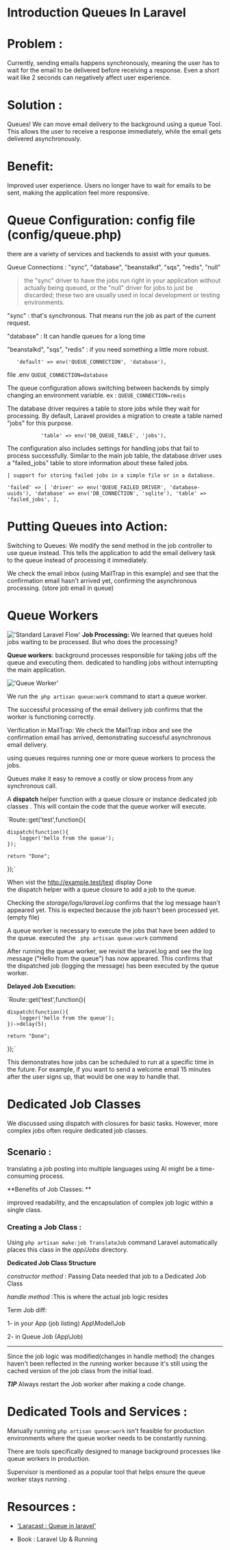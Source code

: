 # Introduction Queues  In Laravel 

# Problem :

Currently, sending emails happens synchronously, meaning the user has to wait for the email to be delivered before receiving a response. 
Even a short wait like 2 seconds can negatively affect user experience.


# Solution :

Queues! We can move email delivery to the background using a queue Tool.
This allows the user to receive a response immediately, while the email gets delivered asynchronously.


# Benefit: 

Improved user experience. Users no longer have to wait for emails to be sent, making the application feel more responsive.


# Queue Configuration: config file (config/queue.php)

there are a variety of services and backends to assist with your queues.

Queue Connections : "sync", "database", "beanstalkd", "sqs", "redis", "null"

> the "sync" driver to have the jobs run right in your application
without actually being queued, or the "null" driver for jobs to just be
discarded; these two are usually used in local development or testing
environments.  

"sync" : that's synchronous. 
That means run the job as part of the current request.

"database" : It can handle queues for a long time

"beanstalkd", "sqs", "redis" : if you need something a little more robust.

`    'default' => env('QUEUE_CONNECTION', 'database'),
`

file .env  `QUEUE_CONNECTION=database`

The queue configuration allows switching between backends by simply changing an environment variable. ex : `QUEUE_CONNECTION=redis`


The database driver requires a table to store jobs while they wait for processing. 
By default, Laravel provides a migration to create a table named "jobs" for this purpose.

`            'table' => env('DB_QUEUE_TABLE', 'jobs'),
`

The configuration also includes settings for handling jobs that fail to process successfully. 
Similar to the main job table, the database driver uses a "failed_jobs" table to store information about these failed jobs.

    | support for storing failed jobs in a simple file or in a database.

`'failed' => [
        'driver' => env('QUEUE_FAILED_DRIVER', 'database-uuids'),
        'database' => env('DB_CONNECTION', 'sqlite'),
        'table' => 'failed_jobs',
    ],`


# Putting Queues into Action:

Switching to Queues: We modify the send method in the job controller to use queue instead. This tells the application to add the email delivery task to the queue instead of processing it immediately.

We check the email inbox (using MailTrap in this example) and see that the confirmation email hasn't arrived yet, confirming the asynchronous processing.
(store job email in queue)

# Queue Workers
!['Standard Laravel Flow'](image-1.png)
**Job Processing:** We learned that queues hold jobs waiting to be processed. But who does the processing?

**Queue workers**:  background processes responsible for taking jobs off the queue and executing them. 
 dedicated to handling jobs without interrupting the main application.

!['Queue Worker'](image.png)

We run the` php artisan queue:work` command to start a queue worker.

The successful processing of the email delivery job confirms that the worker is functioning correctly.

Verification in MailTrap: We check the MailTrap inbox and see the confirmation email has arrived, demonstrating successful asynchronous email delivery.

using queues requires running one or more queue workers to process the jobs.

Queues make it easy to remove a costly or slow process from any
synchronous call.

A **dispatch** helper function with a queue closure or instance dedicated job classes .
 This will contain the code that the queue worker will execute.


`Route::get('test',function(){

    dispatch(function(){
        logger('hello from the queue');
    });

    return "Done";
});`

When vist the http://example.test/test display Done  
the dispatch helper with a queue closure to add a job to the queue.

Checking the *storage/logs/laravel.log* confirms that the log message hasn't appeared yet. This is expected because the job hasn't been processed yet. (empty file)

A queue worker is necessary to execute the jobs that have been added to the queue.
 executed the ` php artisan queue:work` commend 

After running the queue worker, we revisit the laravel.log and see the log message ("Hello from the queue") has now appeared. This confirms that the dispatched job (logging the message) has been executed by the queue worker.

**Delayed Job Execution:**

`Route::get('test',function(){

    dispatch(function(){
        logger('hello from the queue');
    })->delay(5);

    return "Done";
});`

This demonstrates how jobs can be scheduled to run at a specific time in the future.
For example, if you want to send a welcome email 15 minutes after the user signs up, that would be one way to handle that.


# Dedicated Job Classes

We discussed using dispatch with closures for basic tasks. However, more complex jobs often require dedicated job classes.


## Scenario :
translating a job posting into multiple languages using AI might be a time-consuming process.


**Benefits of Job Classes:
**

improved readability, and the encapsulation of complex job logic within a single class.

### Creating a Job Class :

Using `php artisan make:job TranslateJob` command
Laravel automatically places this class in the *app/Jobs* directory.

**Dedicated Job Class Structure**

*constructor method* : Passing Data needed that job  to a Dedicated Job Class 

*handle method* :This is where the actual job logic resides


Term Job diff: 

1- in your App (job listing) App\Model\Job

2- in Queue Job (App\Job)


------
Since the job logic was modified(changes in handle method) the changes haven't been reflected in the running worker because it's still using the cached version of the job class from the initial load.

***TIP***
Always restart the Job worker after making a code change. 

# Dedicated Tools and Services : 

Manually running `php artisan queue:work` isn't feasible for production environments where the queue worker needs to be constantly running.

There are tools specifically designed to manage background processes like queue workers in production.

Supervisor is mentioned as a popular tool that helps ensure the queue worker stays running .


# Resources :

- ['Laracast : Queue in laravel'](https://laracasts.com/series/30-days-to-learn-laravel-11/episodes/25)

- Book : Laravel Up & Running


